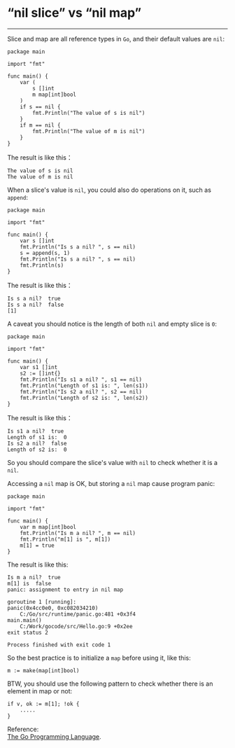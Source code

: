 # “nil slice” vs “nil map”
----
Slice and map are all reference types in `Go`, and their default values are `nil`:  

	package main
	
	import "fmt"
	
	func main() {
		var (
			s []int
			m map[int]bool
		)
		if s == nil {
			fmt.Println("The value of s is nil")
		}
		if m == nil {
			fmt.Println("The value of m is nil")
		}
	}  
The result is like this：  

	The value of s is nil
	The value of m is nil

When a slice's value is `nil`, you could also do operations on it, such as `append`:  

	package main
	
	import "fmt"
	
	func main() {
		var s []int
		fmt.Println("Is s a nil? ", s == nil)
		s = append(s, 1)
		fmt.Println("Is s a nil? ", s == nil)
		fmt.Println(s)
	}

The result is like this：  

	Is s a nil?  true
	Is s a nil?  false
	[1]

A caveat you should notice is the length of both `nil` and empty slice is `0`:  
  
	package main
	
	import "fmt"
	
	func main() {
		var s1 []int
		s2 := []int{}
		fmt.Println("Is s1 a nil? ", s1 == nil)
		fmt.Println("Length of s1 is: ", len(s1))
		fmt.Println("Is s2 a nil? ", s2 == nil)
		fmt.Println("Length of s2 is: ", len(s2))
	}
The result is like this：  

	Is s1 a nil?  true
	Length of s1 is:  0
	Is s2 a nil?  false
	Length of s2 is:  0
So you should compare the slice's value with `nil` to check whether it is a `nil`.  

Accessing a `nil` map is OK, but storing a `nil` map cause program panic:  

	package main
	
	import "fmt"
	
	func main() {
		var m map[int]bool
		fmt.Println("Is m a nil? ", m == nil)
		fmt.Println("m[1] is ", m[1])
		m[1] = true
	}

The result is like this:  

	Is m a nil?  true
	m[1] is  false
	panic: assignment to entry in nil map
	
	goroutine 1 [running]:
	panic(0x4cc0e0, 0xc082034210)
		C:/Go/src/runtime/panic.go:481 +0x3f4
	main.main()
		C:/Work/gocode/src/Hello.go:9 +0x2ee
	exit status 2
	
	Process finished with exit code 1

So the best practice is to initialize a `map` before using it, like this:  

	m := make(map[int]bool)

BTW, you should use the following pattern to check whether there is an element in map or not:  

	if v, ok := m[1]; !ok {
		.....
	}

Reference:  
[The Go Programming Language](http://www.gopl.io/).

